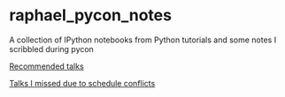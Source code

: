 # raphael_pycon_notes
A collection of IPython notebooks from Python tutorials and some notes I scribbled during pycon

[Recommended talks](https://www.youtube.com/playlist?list=PLQpMUUbQEmk19h3Z8YUmqS-dx_ewrEyR_)

[Talks I missed due to schedule conflicts](https://www.youtube.com/playlist?list=PLQpMUUbQEmk1KVk8owRMi1rzmnk2sqBue)
